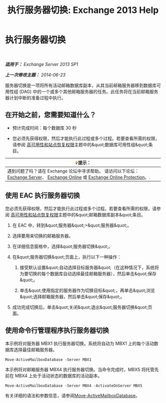 ﻿---
title: '执行服务器切换: Exchange 2013 Help'
TOCTitle: 执行服务器切换
ms:assetid: ffcefd56-b0a0-4229-9011-fff4197b7c74
ms:mtpsurl: https://technet.microsoft.com/zh-cn/library/Dd298187(v=EXCHG.150)
ms:contentKeyID: 62523846
ms.date: 05/21/2018
mtps_version: v=EXCHG.150
ms.translationtype: MT
---

# 执行服务器切换

 

_**适用于：** Exchange Server 2013 SP1_

_**上一次修改主题：** 2014-06-23_

服务器切换是一项将所有活动邮箱数据库副本，从其当前邮箱服务器移到数据库可用性组 (DAG) 中的一个或多个其他邮箱服务器的任务。此任务将在当前邮箱服务器计划中断的准备过程中执行。

## 在开始之前，您需要知道什么？

  - 预计完成时间：每个数据库 30 秒

  - 您必须先获得权限，然后才能执行此过程或多个过程。若要查看所需的权限，请参阅 [高可用性和站点恢复权限](high-availability-and-site-resilience-permissions-exchange-2013-help.md)主题中的\&quot;数据库可用性组\&quot;条目。

<table>
<thead>
<tr class="header">
<th><img src="images/Bb124558.tip(EXCHG.150).gif" title="提示" alt="提示" />提示：</th>
</tr>
</thead>
<tbody>
<tr class="odd">
<td>遇到问题了吗？请在 Exchange 论坛中寻求帮助。 请访问以下论坛：<a href="https://go.microsoft.com/fwlink/p/?linkid=60612">Exchange Server</a>、 <a href="https://go.microsoft.com/fwlink/p/?linkid=267542">Exchange Online</a> 或 <a href="https://go.microsoft.com/fwlink/p/?linkid=285351">Exchange Online Protection</a>。.</td>
</tr>
</tbody>
</table>


## 使用 EAC 执行服务器切换

您必须先获得权限，然后才能执行此过程或多个过程。若要查看所需的权限，请参阅 [高可用性和站点恢复权限](high-availability-and-site-resilience-permissions-exchange-2013-help.md)主题中的\&quot;邮箱数据库副本\&quot;条目。

1.  在 EAC 中，转到\&quot;服务器\&quot;\>\&quot;服务器\&quot;。

2.  选择要用来切换的邮箱服务器。

3.  在详细信息窗格中，选择\&quot;服务器切换\&quot;。

4.  在\&quot;服务器切换\&quot;页面上，执行以下一种操作：
    
    1.  接受默认设置\&quot;自动选择目标服务器\&quot;（在这种情况下，系统将为要切换的每个数据库自动选择最佳邮箱服务器），然后单击\&quot;保存\&quot;。
    
    2.  单击\&quot;使用指定的服务器作为切换目标\&quot;，再单击\&quot;浏览\&quot;选择邮箱服务器，然后单击\&quot;保存\&quot;。

5.  成功完成切换后，单击\&quot;关闭\&quot;退出\&quot;服务器切换\&quot;页面。

## 使用命令行管理程序执行服务器切换

本示例将对服务器 MBX1 执行服务器切换。系统将自动为 MBX1 上的每个活动数据库选择最佳邮箱服务器。

    Move-ActiveMailboxDatabase -Server MBX1

本示例将对邮箱服务器 MBX4 执行服务器切换。当命令完成时，MBX5 将托管先前在 MBX4 上处于活动状态的数据库的活动副本。

    Move-ActiveMailboxDatabase -Server MBX4 -ActivateOnServer MBX5

有关详细的语法和参数信息，请参阅[Move-ActiveMailboxDatabase](https://technet.microsoft.com/zh-cn/library/dd298068\(v=exchg.150\))。

